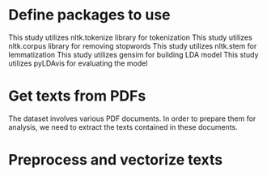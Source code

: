 # Define packages to use
This study utilizes nltk.tokenize library for tokenization
This study utilizes nltk.corpus library for removing stopwords
This study utilizes nltk.stem for lemmatization
This study utilizes gensim for building LDA model
This study utilizes pyLDAvis for evaluating the model

# Get texts from PDFs
The dataset involves various PDF documents. In order to prepare them for analysis, we need to extract the texts contained in these documents. 

# Preprocess and vectorize texts
